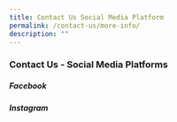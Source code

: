 ```yaml
---
title: Contact Us Social Media Platform
permalink: /contact-us/more-info/
description: ""
---
```


### Contact Us - Social Media Platforms

##### Facebook

##### Instagram